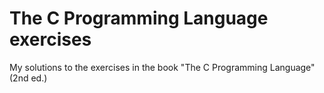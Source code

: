 # The C Programming Language exercises
My solutions to the exercises in the book "The C Programming Language" (2nd ed.)
